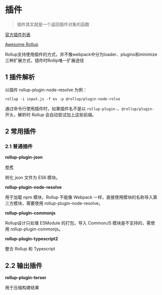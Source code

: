 # 插件

> 插件其实就是一个返回插件对象的函数

[官方插件列表](https://github.com/rollup/plugins)

[Awesome Rollup](https://github.com/rollup/awesome)

Rollup支持使用插件的方式，并不像webpack中分为loader、plugins和minimize三种扩展方式，插件时Rollip唯一扩展途径

## 1 插件解析

以插件 rollup-plugin-node-resolve 为例：

```shell
rollup -i input.js -f es -p @rollup/plugin-node-rolve
```

通过命令行使用插件时，如果插件名不是以 `rollup-plugin-`、`@rollup/plugin-` 开头，解析时 Rollup 会自动尝试加上这些前缀。

## 2 常用插件

### 2.1 普通插件
**rollup-plugin-json**

[参考](https://rollupjs.org/guide/en/#using-plugins)

转化 json 文件为 ES6 模块。

**rollup-plugin-node-resolve**

用于加载 npm 模块，Rollup 不能像 Webpack 一样，直接使用模块的名称导入第三方模块，需要使用 rollup-plugin-node-resolve。

**rollup-plugin-commonjs**

Rollup设计只处理 ESModule 的打包，导入 CommonJS 模块是不支持的，需使用 rollup-plugin-commonjs。

**rollup-plugin-typescript2**

整合 Rollup 和 Typescript

## 2.2 输出插件

**rollup-plugin-terser**

用于压缩构建结果